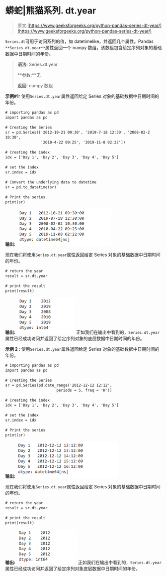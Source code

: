 # 蟒蛇|熊猫系列. dt.year

> 原文:[https://www.geeksforgeeks.org/python-pandas-series-dt-year/](https://www.geeksforgeeks.org/python-pandas-series-dt-year/)

`Series.dt`可用于访问系列的值，如 datetimelike，并返回几个属性。Pandas `**Series.dt.year**`属性返回一个 numpy 数组，该数组包含给定序列对象的基础数据中日期时间的年份。

> **语法:** Series.dt.year
> 
> **参数:**无
> 
> **返回:** numpy 数组

**示例#1:** 使用`Series.dt.year`属性返回给定 Series 对象的基础数据中日期时间的年份。

```
# importing pandas as pd
import pandas as pd

# Creating the Series
sr = pd.Series(['2012-10-21 09:30', '2019-7-18 12:30', '2008-02-2 10:30',
                '2010-4-22 09:25', '2019-11-8 02:22'])

# Creating the index
idx = ['Day 1', 'Day 2', 'Day 3', 'Day 4', 'Day 5']

# set the index
sr.index = idx

# Convert the underlying data to datetime 
sr = pd.to_datetime(sr)

# Print the series
print(sr)
```

**输出:**
![](img/69f5bc982977eb6e463ef578e21a71f4.png)

现在我们将使用`Series.dt.year`属性返回给定 Series 对象的基础数据中日期时间的年份。

```
# return the year
result = sr.dt.year

# print the result
print(result)
```

**输出:**
![](img/f325cae1b8e934ca537097a84d80b9f1.png)
正如我们在输出中看到的，`Series.dt.year`属性已经成功访问并返回了给定序列对象的底层数据中日期时间的年份。

**示例 2 :** 使用`Series.dt.year`属性返回给定 Series 对象的基础数据中日期时间的年份。

```
# importing pandas as pd
import pandas as pd

# Creating the Series
sr = pd.Series(pd.date_range('2012-12-12 12:12',
                       periods = 5, freq = 'H'))

# Creating the index
idx = ['Day 1', 'Day 2', 'Day 3', 'Day 4', 'Day 5']

# set the index
sr.index = idx

# Print the series
print(sr)
```

**输出:**
![](img/908e71bea04cea91346d089922a9b7ca.png)

现在我们将使用`Series.dt.year`属性返回给定 Series 对象的基础数据中日期时间的年份。

```
# return the year
result = sr.dt.year

# print the result
print(result)
```

**输出:**
![](img/a86164e1e2d4d0c9fef6ad5315ca6c23.png)
正如我们在输出中看到的，`Series.dt.year`属性已经成功访问并返回了给定序列对象底层数据中日期时间的年份。